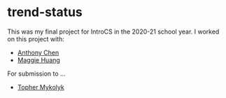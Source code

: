# trend-status
This was my final project for IntroCS in the 2020-21 school year. I worked on this project with:
- [Anthony Chen](https://github.com/AnthonyChen0818)
- [Maggie Huang](https://github.com/Mags-012705)

For submission to ...
- [Topher Mykolyk](https://github.com/tofr)
